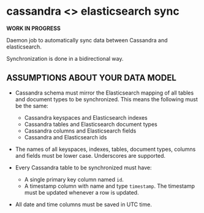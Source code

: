 cassandra <> elasticsearch sync
===============================

**WORK IN PROGRESS**

Daemon job to automatically sync data between Cassandra and elasticsearch. 

Synchronization is done in a bidirectional way.

ASSUMPTIONS ABOUT YOUR DATA MODEL
---------------------------------

- Cassandra schema must mirror the Elasticsearch mapping of all tables and document types to be synchronized. This means the following must be the same:
    - Cassandra keyspaces and Elasticsearch indexes
    - Cassandra tables and Elasticsearch document types
    - Cassandra columns and Elasticsearch fields
    - Cassandra and Elasticsearch ids

- The names of all keyspaces, indexes, tables, document types, columns and fields must be lower case. Underscores are supported.

- Every Cassandra table to be synchronized must have: 
    - A single primary key column named `id`.
    - A timestamp column with name and type `timestamp`. The timestamp must be updated whenever a row is updated.

- All date and time columns must be saved in UTC time.

